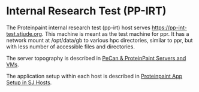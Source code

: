 # Internal Research Test (PP-IRT)

The Proteinpaint internal research test (pp-irt) host serves https://pp-int-test.stjude.org.
This machine is meant as the test machine for ppr. It has a network mount at /opt/data/gb to 
various hpc directories, similar to ppr, but with less number of accessible files and directories.

The server topography is described in
[PeCan & ProteinPaint Servers and VMs](https://wiki.stjude.org/pages/viewpage.action?pageId=35528744).

The application setup within each host is described in
[Proteinpaint App Setup in SJ Hosts](https://wiki.stjude.org/display/compbio/Proteinpaint+App+Setup+in+SJ+Hosts).
